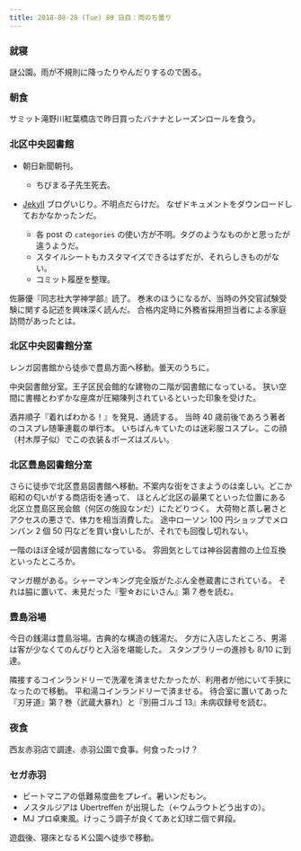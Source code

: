 ```yaml
---
title: 2018-08-28 (Tue) 89 日目：雨のち曇り
---
```


### 就寝

謎公園。雨が不規則に降ったりやんだりするので困る。

### 朝食

サミット滝野川紅葉橋店で昨日買ったバナナとレーズンロールを食う。

### 北区中央図書館

* 朝日新聞朝刊。
  * ちびまる子先生死去。

* [Jekyll](https://github.com/jekyll/jekyll) ブログいじり。不明点だらけだ。
  なぜドキュメントをダウンロードしておかなかったンだ。
  * 各 post の `categories` の使い方が不明。タグのようなものかと思ったが違うようだ。
  * スタイルシートもカスタマイズできるはずだが、それらしきものがない。
  * コミット履歴を整理。

佐藤優『同志社大学神学部』読了。
巻末のほうになるが、当時の外交官試験受験に関する記述を興味深く読んだ。
合格内定時に外務省採用担当者による家庭訪問があったとは。

### 北区中央図書館分室

レンガ図書館から徒歩で豊島方面へ移動。曇天のうちに。

中央図書館分室。王子区民会館的な建物の二階が図書館になっている。
狭い空間に書棚とわずかな座席が圧縮陳列されているといった印象を受けた。

酒井順子『着ればわかる！』を発見、通読する。
当時 40 歳前後であろう著者のコスプレ随筆連載の単行本。
いちばんキていたのは迷彩服コスプレ。この顔（村木厚子似）でこの衣装＆ポーズはズルい。

### 北区豊島図書館分室

さらに徒歩で北区豊島図書館へ移動。不案内な街をさまようのは楽しい。どこか昭和の匂いがする商店街を通って、
ほとんど北区の最果てといった位置にある北区立豊島区民会館（何区の施設なンだ）にたどりつく。
大荷物と蒸し暑さとアクセスの悪さで、体力を相当消費した。
途中ローソン 100 円ショップでメロンパン 2 個 50 円などを買い食いしたが、それでも回復し切れない。

一階のほぼ全域が図書館になっている。
雰囲気としては神谷図書館の上位互換といったところか。

マンガ棚がある。シャーマンキング完全版がたぶん全巻蔵書にされている。
それは脇に置いて、未見だった『聖☆おにいさん』第 7 巻を読む。

### 豊島浴場

今日の銭湯は豊島浴場。古典的な構造の銭湯だ。
夕方に入店したところ、男湯は客が少なくてのんびりと入浴を堪能した。
スタンプラリーの進捗も 8/10 に到達。

隣接するコインランドリーで洗濯を済ませたかったが、利用者が他にいて手狭になったので移動。
平和湯コインランドリーで済ませる。
待合室に置いてあった『刃牙道』第？巻（武蔵大暴れ）と『別冊ゴルゴ 13』未病収録号を読む。

### 夜食

西友赤羽店で調達、赤羽公園で食事。何食ったっけ？

### セガ赤羽

* ビートマニアの低難易度曲をプレイ。暑いンだもン。
* ノスタルジアは Ubertreffen が出現した（←ウムラウトどう出すの）。
* MJ プロ卓東風。けっこう調子が良くてあと幻球二個で昇段。

遊戯後、寝床となるＫ公園へ徒歩で移動。
